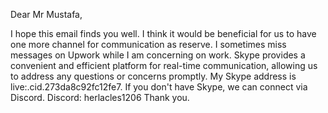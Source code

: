 Dear Mr Mustafa,

I hope this email finds you well. I think it would be beneficial for us to have one more channel for communication as reserve. I sometimes miss messages on Upwork while I am concerning on work. Skype provides a convenient and efficient platform for real-time communication, allowing us to address any questions or concerns promptly. My Skype address is live:.cid.273da8c92fc12fe7. If you don't have Skype, we can connect via Discord.
Discord: herlacles1206
Thank you.


